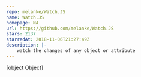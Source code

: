 ```yaml
---
repo: melanke/Watch.JS
name: Watch.JS
homepage: NA
url: https://github.com/melanke/Watch.JS
stars: 2137
starredAt: 2018-11-06T21:27:49Z
description: |-
    watch the changes of any object or attribute
---
```


[object Object]
